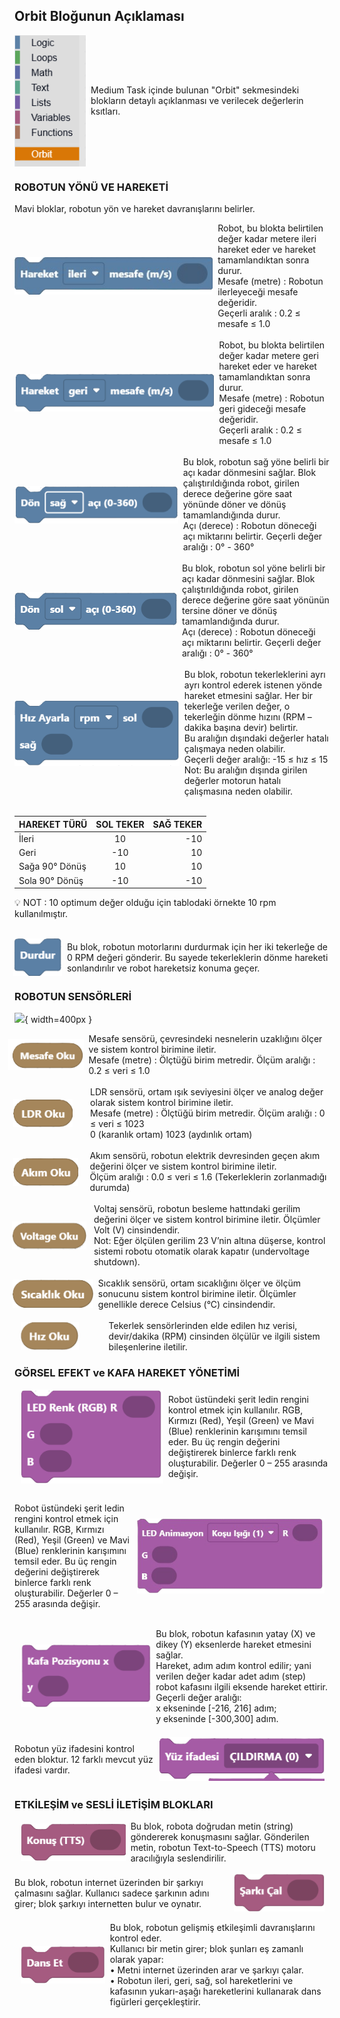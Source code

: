 ## Orbit Bloğunun Açıklaması

<div style="display: flex; align-items: center;">
  <img src="medium_task_folder/assets/orbit.png" alt="İleri Hareket" style="height: 210px; margin-right: 8px;">
  <span>Medium Task içinde bulunan "Orbit" sekmesindeki blokların detaylı açıklanması ve verilecek değerlerin ksıtları.
  </span>
</div>

### ROBOTUN YÖNÜ VE HAREKETİ
Mavi bloklar, robotun yön ve hareket davranışlarını belirler.


<div style="display: flex; align-items: center;">
  <img src="medium_task_folder/assets/ileri.png" alt="İleri Hareket" style="height: 60px; margin-right: 8px;">
  <span>Robot, bu blokta belirtilen değer kadar metere ileri hareket eder ve hareket tamamlandıktan sonra durur. <br>
    Mesafe (metre) : Robotun ilerleyeceği mesafe değeridir. <br>
    Geçerli aralık : 0.2 ≤ mesafe ≤ 1.0
  </span>
</div>
<br>
<div style="display: flex; align-items: center;">
  <img src="medium_task_folder/assets/geri.png" alt="Geri Hareket" style="height: 60px; margin-right: 8px;">
  <span>Robot, bu blokta belirtilen değer kadar metere geri hareket eder ve hareket tamamlandıktan sonra durur. <br>
    Mesafe (metre) : Robotun geri gideceği mesafe değeridir. <br>
    Geçerli aralık : 0.2 ≤ mesafe ≤ 1.0
  </span>
</div>
<br>

<div style="display: flex; align-items: center;">
  <img src="medium_task_folder/assets/sag.png" alt="Sağa dönüş" style="height: 60px; margin-right: 8px;">
  <span>Bu blok, robotun sağ yöne belirli bir açı kadar dönmesini sağlar. Blok çalıştırıldığında robot, girilen derece değerine göre saat yönünde döner ve dönüş tamamlandığında durur. <br>
    Açı (derece) : Robotun döneceği açı miktarını belirtir.
    Geçerli değer aralığı : 0° - 360°

  </span>
</div>
<br>
<div style="display: flex; align-items: center;">
  <img src="medium_task_folder/assets/sol.png" alt="Sola dönüş" style="height: 60px; margin-right: 8px;">
  <span>Bu blok, robotun sol yöne belirli bir açı kadar dönmesini sağlar. Blok çalıştırıldığında robot, girilen derece değerine göre saat yönünün tersine döner ve dönüş tamamlandığında durur. <br>
    Açı (derece) : Robotun döneceği açı miktarını belirtir.
    Geçerli değer aralığı : 0° - 360°

  </span>
</div>

<br>

<div style="display: flex; align-items: center;">
  <img src="medium_task_folder/assets/rpm.png" alt="Tekerlek ile hız Kontrolü" style="height: 105px; margin-right: 8px;">
  <span>Bu blok, robotun tekerleklerini ayrı ayrı kontrol ederek istenen yönde hareket etmesini sağlar.
    Her bir tekerleğe verilen değer, o tekerleğin dönme hızını (RPM – dakika başına devir) belirtir. <br>
    Bu aralığın dışındaki değerler hatalı çalışmaya neden olabilir. <br>
    Geçerli değer aralığı: -15 ≤ hız ≤ 15 <br>
    Not: Bu aralığın dışında girilen değerler motorun hatalı çalışmasına neden olabilir.
  </span>
</div>

<br>

| HAREKET  TÜRÜ   | SOL TEKER   | SAĞ TEKER   |
|:----------------|:-----------:|------------:|
|İleri            |  10         | -10         |
|Geri             | -10         |  10         |
|Sağa 90° Dönüş   |  10         |  10         |
|Sola 90° Dönüş   | -10         | -10         |

💡 NOT : 10 optimum değer olduğu için tablodaki örnekte 10 rpm kullanılmıştır.

<br>

<div style="display: flex; align-items: center;">
  <img src="medium_task_folder/assets/durdur.png" alt="Tekerlek ile hız Kontrolü" style="height: 60px; margin-right: 8px; margin-left : -2px">
  <span>Bu blok, robotun motorlarını durdurmak için her iki tekerleğe de 0 RPM değeri gönderir.
    Bu sayede tekerleklerin dönme hareketi sonlandırılır ve robot hareketsiz konuma geçer.
  </span>
</div>

### ROBOTUN SENSÖRLERİ

![](/orbitlab_python/docs/medium_task_folder/assets/sensor_with_orbit_dark.png){ width=400px }



<div style="display: flex; align-items: center;">
  <img src="medium_task_folder/assets/mesafe.png" alt="Tekerlek ile hız Kontrolü" style="height: 50px; margin-right: 8px; margin-left : -10px">
  <span>Mesafe sensörü, çevresindeki nesnelerin uzaklığını ölçer ve sistem kontrol birimine iletir. <br>
  Mesafe (metre) : Ölçtüğü birim metredir.
  Ölçüm aralığı : 0.2 ≤ veri ≤ 1.0
  </span>
</div>

<br>

<div style="display: flex; align-items: center;">
  <img src="medium_task_folder/assets/ldr.png" alt="Tekerlek ile hız Kontrolü" style="height: 45px; margin-right: 8px; margin-left : -2px">
  <span style="margin-left : 20px">LDR sensörü, ortam ışık seviyesini ölçer ve analog değer olarak sistem kontrol birimine iletir.<br>
  Mesafe (metre) : Ölçtüğü birim metredir.
  Ölçüm aralığı : 0 ≤ veri ≤ 1023 <br>
    0 (karanlık ortam)
    1023 (aydınlık ortam)
  </span>
</div>

<br> 

<div style="display: flex; align-items: center;">
  <img src="./medium_task_folder/assets/akim.png" alt="Tekerlek ile hız Kontrolü" style="height: 45px; margin-right: 8px; margin-left : -2px">
  <span style="margin-left : 10px">Akım sensörü, robotun elektrik devresinden geçen akım değerini ölçer ve sistem kontrol birimine iletir.<br>
    Ölçüm aralığı :  0.0 ≤ veri ≤ 1.6 (Tekerleklerin zorlanmadığı durumda) <br>
   
  </span>
</div>

<br>

<div style="display: flex; align-items: center;">
  <img src="./medium_task_folder/assets/voltage.png" alt="Tekerlek ile hız Kontrolü" style="height: 45px; margin-right: 8px; margin-left : -4px">
  <span style="margin-left : 4px">Voltaj sensörü, robotun besleme hattındaki gerilim değerini ölçer ve sistem kontrol birimine iletir. Ölçümler Volt (V) cinsindendir. <br>
  Not: Eğer ölçülen gerilim 23 V’nin altına düşerse, kontrol sistemi robotu otomatik olarak kapatır (undervoltage shutdown).
   
  </span>
</div>

<br>

<div style="display: flex; align-items: center;">
  <img src="./medium_task_folder/assets/sicaklik.png" alt="Tekerlek ile hız Kontrolü" style="height: 45px; margin-right: 8px; margin-left : -3px">
  <span>Sıcaklık sensörü, ortam sıcaklığını ölçer ve ölçüm sonucunu sistem kontrol birimine iletir. Ölçümler genellikle derece Celsius (°C) cinsindendir. <br>
    
   
  </span>
</div>

<br>

<div style="display: flex; align-items: center;">
  <img src="./medium_task_folder/assets/hiz.png" alt="Tekerlek ile hız Kontrolü" style="height: 45px; margin-right: 8px; margin-left : 10px">
  <span style="margin-left : 40px">Tekerlek sensörlerinden elde edilen hız verisi, devir/dakika (RPM) cinsinden ölçülür ve ilgili sistem bileşenlerine iletilir.<br>
   
  </span>
</div>

### GÖRSEL EFEKT ve KAFA HAREKET YÖNETİMİ


<div style="display: flex; align-items: center;">
  <img src="./medium_task_folder/assets/rgb.png" alt="Tekerlek ile hız Kontrolü" style="height: 150px; margin-right: 8px; margin-left : 10px">
  <span>Robot üstündeki şerit ledin rengini kontrol etmek için kullanılır.
    RGB, Kırmızı (Red), Yeşil (Green) ve Mavi (Blue) renklerinin
    karışımını temsil eder. Bu üç rengin değerini değiştirerek
    binlerce farklı renk oluşturabilir. Değerler 0 – 255 arasında
    değişir.<br>
   
  </span>
</div>

<br>

<div style="display: flex; align-items: center;">
  
  <span>Robot üstündeki şerit ledin rengini kontrol etmek için kullanılır.
    RGB, Kırmızı (Red), Yeşil (Green) ve Mavi (Blue) renklerinin
    karışımını temsil eder. Bu üç rengin değerini değiştirerek
    binlerce farklı renk oluşturabilir. Değerler 0 – 255 arasında
    değişir.<br>
   
  </span>
  <img src="./medium_task_folder/assets/animation_rgb.png" alt="Tekerlek ile hız Kontrolü" style="height: 120px; margin-right: 8px; margin-left : 10px">
</div>

<br>

<div style="display: flex; align-items: center;">
  <img src="./medium_task_folder/assets/kafa.png" alt="Tekerlek ile hız Kontrolü" style="height: 100px; margin-right: 8px; margin-left : 10px">
  <span>Bu blok, robotun kafasının yatay (X) ve dikey (Y) eksenlerde hareket etmesini sağlar. <br>
  Hareket, adım adım kontrol edilir; yani verilen değer
  kadar adet adım (step) robot kafasını ilgili eksende
  hareket ettirir.<br>
  Geçerli değer aralığı: <br>
  x ekseninde [-216, 216] adım; <br>
  y ekseninde [-300,300] adım.
   
  </span>
</div>

<br>

<div style="display: flex; align-items: center;">
  
  <span>Robotun yüz ifadesini kontrol eden bloktur. 12 farklı
mevcut yüz ifadesi vardır.<br>
   
  </span>
  <img src="./medium_task_folder/assets/yuz_ifadesi.png" alt="Tekerlek ile hız Kontrolü" style="height: 70px; margin-right: 8px; margin-left : 10px">
</div>

### ETKİLEŞİM ve SESLİ İLETİŞİM BLOKLARI

<div style="display: flex; align-items: center;">
  <img src="./medium_task_folder/assets/konus.png" alt="Tekerlek ile hız Kontrolü" style="height: 60px; margin-right: 8px; margin-left : 10px">
  <span>Bu blok, robota doğrudan metin (string) göndererek konuşmasını sağlar. Gönderilen metin, robotun Text-to-Speech (TTS) motoru aracılığıyla seslendirilir.
  </span>
</div>

<br>

<div style="display: flex; align-items: center;">
  <span>Bu blok, robotun internet üzerinden bir şarkıyı çalmasını sağlar. Kullanıcı sadece şarkının adını girer; blok şarkıyı internetten bulur ve oynatır.
</span>
 <img src="./medium_task_folder/assets/sarki.png" alt="Tekerlek ile hız Kontrolü" style="height: 60px; margin-right: 8px; margin-left : 10px">
</div>

<br>
<div style="display: flex; align-items: center;">
  <img src="./medium_task_folder/assets/danset.png" alt="Tekerlek ile hız Kontrolü" style="height: 60px; margin-right: 8px; margin-left : 10px">
  <span>Bu blok, robotun gelişmiş etkileşimli davranışlarını kontrol eder. <br>
        Kullanıcı bir metin girer; blok şunları eş zamanlı olarak yapar: <br>
• Metni internet üzerinden arar ve şarkıyı çalar. <br>
• Robotun ileri, geri, sağ, sol hareketlerini ve kafasının yukarı-aşağı
hareketlerini kullanarak dans figürleri gerçekleştirir.
<br>
   
  </span>
</div>
